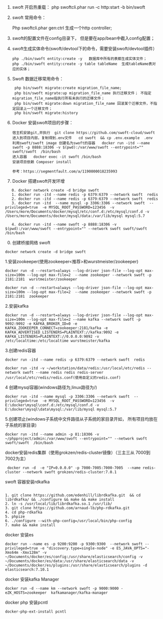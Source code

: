 1. swoft 开启热重载：
php swoftcli.phar run -c http:start -b bin/swoft 

2. swoft 常用命令：

   Php swoftcli.phar gen:ctrl   生成一个http  controller;

3. swoft的配置文件在config目录下， 但是要在app/bean中截入config配置； 

4. swoft生成实体命令(swoft/devtool下的命令，需要安装swoft/devtool插件）

   ~~~
   php ./bin/swoft entity:create -y   数据库中所有的表都生成实体文件； 
   php ./bin/swoft entity:create -y table tableName  生成tableName表对应的实体； 
   ~~~

5. Swoft 数据迁移常用命令：

   ~~~
    php bin/swoft migrate:create migration_file_name;
    php bin/swoft migrate:up migration_file_name 执行迁移文件； 不指定migration_file_name指执行所有未执行的迁移文件； 
    php bin/swoft migrate:down migration_file_name 回滚某个迁移文件，不指定回滚上一个迁移文件； 
    php bin/swoft migrate:history
   ~~~
    
 
  
6. Docker 安装swoft项目的步骤：
   ~~~
   宿主机安装git,并执行  git clone https://github.com/swoft-cloud/swoft
   进入到项目内部，复制得到.env文件   cd swoft  && cp .env.example  .env
   利用swoft/swoft image 创建名为swoft的容器   docker run -itd --name swoft -p 8888:18306 -v $(pwd):/var/www/swoft --entrypoint="" swoft/swoft  /bin/bash
   进入容器   docker exec -it swoft /bin/bash 
   安装项目依赖 Composer install 

   参考：https://segmentfault.com/a/1190000018235993
   ~~~
7. Docker 搭建swoft开发环增
~~~
   0. docker network create -d bridge swoft 
   1. docker run -itd --name redis -p 6379:6379 --network swoft  redis
   2. docker run -itd --name redis -p 6379:6379 --network swoft  redis
   3. docker run -itd  --name mysql -p 3306:3306 --network swoft  --privileged=true  -e MYSQL_ROOT_PASSWORD=123456  -v /Users/more/Documents/docker/mysql/etc/conf.d:/etc/mysql/conf.d -v /Users/more/Documents/docker/mysql/data:/var/lib/mysql mysql:5.7

   4. docker run -itd --name swoft -p 8888:18306 -v $(pwd):/var/www/swoft --entrypoint="" --network swoft swoft/swoft  /bin/bash
~~~
   



0. 创建桥接网络 swoft
~~~
docker network create -d bridge swoft
~~~

1.安装zookeeper(使用zookeeper<推荐>和wurstmeister/zookeeper)
~~~
docker run -d --restart=always --log-driver json-file --log-opt max-size=100m --log-opt max-file=2  --name zookeeper --network swoft -p 2181:2181  wurstmeister/zookeeper
~~~
~~~
docker run -d --restart=always --log-driver json-file --log-opt max-size=100m --log-opt max-file=2  --name zookeeper --network swoft -p 2181:2181  zookeeper
~~~

2.安装kafka
~~~
docker run -d --restart=always --log-driver json-file --log-opt max-size=100m --log-opt max-file=2 --name kafka --network swoft -p 9092:9092 -e KAFKA_BROKER_ID=0 -e KAFKA_ZOOKEEPER_CONNECT=zookeeper:2181/kafka -e KAFKA_ADVERTISED_LISTENERS=PLAINTEXT://kafka:9092 -e KAFKA_LISTENERS=PLAINTEXT://0.0.0.0:9092 -v /etc/localtime:/etc/localtime wurstmeister/kafka
~~~

3.创建redis容器
~~~
docker run -itd --name redis -p 6379:6379 --network swoft  redis  
~~~
~~~
docker run -itd -v ~/workstation/data/redis:/usr/local/etc/redis --network swoft --name redis redis redis-server /usr/local/etc/redis/redis.conf(使用自定义的redis.conf)
~~~

4 创建mysql容器(windows路径为\,linux路径为/)
~~~
docker run -itd --name mysql -p 3306:3306 --network swoft  --privileged=true  -e MYSQL_ROOT_PASSWORD=123456  -v E:\docker\mysql\conf.d:/etc/mysql/conf.d -v E:\docker\mysql\data\mysql:/var/lib/mysql mysql:5.7
~~~

5.创建项止(windows子系统中文件路径从子系统的家目录开如， 所有项目均放在子系统的家目录)
~~~
docker run -itd --name admin -p 81:18306 -v ~/phpproject/admin:/var/www/swoft --entrypoint="" --network swoft swoft/swoft  /bin/bash
~~~

docker安装redis集群（使用grokzen/redis-cluster镜像）（三主三从  7000到7002为主）
~~~
 docker run -d  -e "IP=0.0.0.0" -p 7000-7005:7000-7005  --name redis-cluster --network swoft grokzen/redis-cluster:7.0.1 
~~~



swoft 容器安装rdkafka
~~~

1. git clone https://github.com/edenhill/librdkafka.git  && cd librdkafka/ && ./configure && make && make install 
2. ln -s /usr/local/lib/librdkafka.so.1 /usr/lib/
3. git clone https://github.com/arnaud-lb/php-rdkafka.git
4. cd php-rdkafka
5. phpize
6. ./configure --with-php-config=/usr/local/bin/php-config
7. make && make install
~~~


docker 安装es
~~~
docker run --name es -p 9200:9200 -p 9300:9300  --network swoft --privileged=true -e "discovery.type=single-node" -e ES_JAVA_OPTS="-Xms64m -Xmx128m" -v ~/Documents/docker/es/config:/usr/share/elasticsearch/config -v ~/Documents/docker/es/data:/usr/share/elasticsearch/data -v ~/Documents/docker/es/plugins:/usr/share/elasticsearch/plugins -d elasticsearch:7.10.1
~~~

docker 安装kafka Manager
~~~
docker run -d --name km --network swoft -p 9000:9000 -eZK_HOSTS=zookeeper  kafkamanager/kafka-manager
~~~

docker php 安装pcntl
~~~
docker-php-ext-install pcntl
~~~




